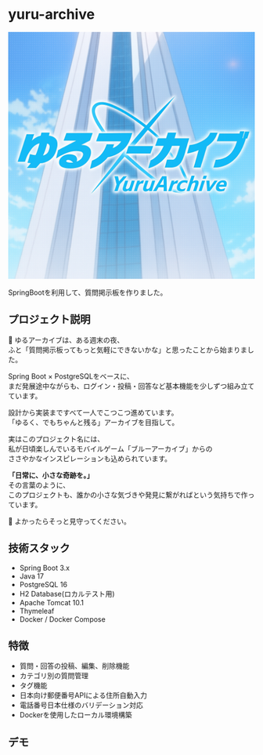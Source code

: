 # yuru-archive
![YuruArchive Logo](assets/yuruArchieve_Logo.png)

SpringBootを利用して、質問掲示板を作りました。

## プロジェクト説明
🚀 ゆるアーカイブは、ある週末の夜、  
ふと「質問掲示板ってもっと気軽にできないかな」と思ったことから始まりました。

Spring Boot × PostgreSQLをベースに、  
まだ発展途中ながらも、ログイン・投稿・回答など基本機能を少しずつ組み立てています。

設計から実装まですべて一人でこつこつ進めています。  
「ゆるく、でもちゃんと残る」アーカイブを目指して。

実はこのプロジェクト名には、  
私が日頃楽しんでいるモバイルゲーム「ブルーアーカイブ」からの  
ささやかなインスピレーションも込められています。

**「日常に、小さな奇跡を。」**  
その言葉のように、  
このプロジェクトも、誰かの小さな気づきや発見に繋がればという気持ちで作っています。

🌱 よかったらそっと見守ってください。


## 技術スタック
- Spring Boot 3.x
- Java 17
- PostgreSQL 16
- H2 Database(ロカルテスト用)
- Apache Tomcat 10.1
- Thymeleaf
- Docker / Docker Compose

## 特徴
- 質問・回答の投稿、編集、削除機能
- カテゴリ別の質問管理
- タグ機能
- 日本向け郵便番号APIによる住所自動入力
- 電話番号日本仕様のバリデーション対応
- Dockerを使用したローカル環境構築

## デモ
